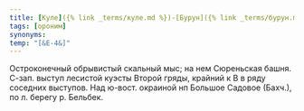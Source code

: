 ```yaml
---
title: [Куле]({% link _terms/куле.md %})-[Бурун]({% link _terms/бурун.md %})
tags: [ороним]
synonyms:
temp: "[&Е-4&]"
---
```


Остроконечный обрывистый скальный мыс; на нем Сюреньская башня. С-зап. выступ
лесистой куэсты Второй гряды, крайний к В в ряду соседних выступов. Над ю-вост.
окраиной нп Большое Садовое (Бахч.), по л. берегу р. Бельбек.
